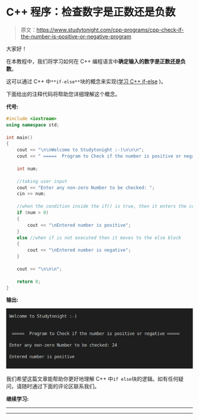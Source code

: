 # C++ 程序：检查数字是正数还是负数

> 原文：<https://www.studytonight.com/cpp-programs/cpp-check-if-the-number-is-positive-or-negative-program>

大家好！

在本教程中，我们将学习如何在 C++ 编程语言中**确定输入的数字是正数还是负数**。

这可以通过 C++ 中`**if-else**`块的概念来实现([学习 C++ if-else](https://www.studytonight.com/cpp/decision-making-in-cpp) )。

下面给出的注释代码将帮助您详细理解这个概念。

**代号:**

```cpp
#include <iostream>
using namespace std;

int main()
{
    cout << "\n\nWelcome to Studytonight :-)\n\n\n";
    cout << " =====  Program to Check if the number is positive or negative ===== \n\n";

    int num;

    //taking user input
    cout << "Enter any non-zero Number to be checked: ";
    cin >> num;

    //when the condition inside the if() is true, then it enters the code block
    if (num > 0)
    {
        cout << "\nEntered number is positive";
    }
    else //when if is not executed then it moves to the else block
    {
        cout << "\nEntered number is negative";
    }

    cout << "\n\n\n";

    return 0;
}
```

**输出:**

![C++ positive or negative](img/7d3b1b33637c4d0f1035daa3a522ee55.png)

我们希望这篇文章能帮助你更好地理解 C++ 中`if else`块的逻辑。如有任何疑问，请随时通过下面的评论区联系我们。

**继续学习:**

* * *

* * *